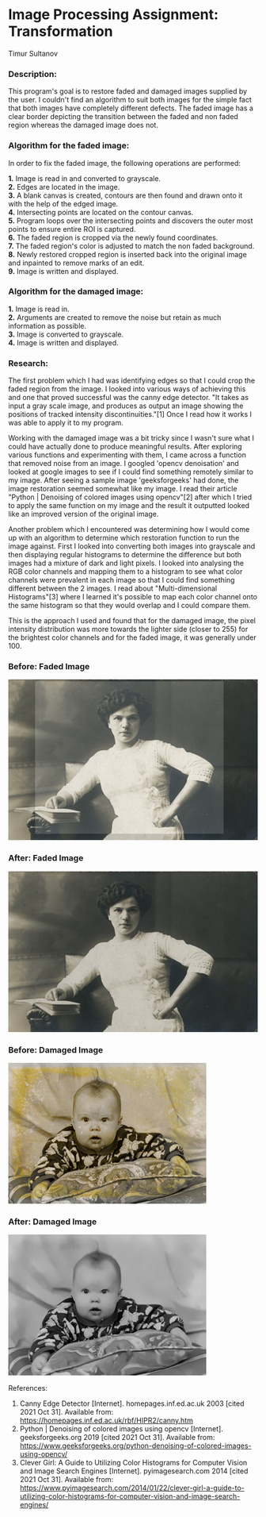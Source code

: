 # Image Processing Assignment: Transformation
Timur Sultanov

### Description:
This program's goal is to restore faded and damaged images supplied by the user. I couldn't find an algorithm to suit both images for the simple fact that both images have completely different defects. The faded image has a clear border depicting the transition between the faded and non faded region whereas the damaged image does not.

### Algorithm for the faded image:
In order to fix the faded image, the following operations are performed:

**1.** Image is read in and converted to grayscale.<br />
**2.** Edges are located in the image.<br />
**3.** A blank canvas is created, contours are then found and drawn onto it with the help of the edged image.<br />
**4.** Intersecting points are located on the contour canvas.<br />
**5.** Program loops over the intersecting points and discovers the outer most points to ensure entire ROI is captured.<br />
**6.** The faded region is cropped via the newly found coordinates.<br />
**7.** The faded region's color is adjusted to match the non faded background.<br />
**8.** Newly restored cropped region is inserted back into the original image and inpainted to remove marks of an edit.<br />
**9.** Image is written and displayed.

### Algorithm for the damaged image:

**1.** Image is read in.<br />
**2.** Arguments are created to remove the noise but retain as much information as possible.<br />
**3.** Image is converted to grayscale.<br />
**4.** Image is written and displayed.<br />

### Research:
The first problem which I had was identifying edges so that I could crop the faded region from the image. I looked into various ways of achieving this and one that proved successful was the canny edge detector. "It takes as input a gray scale image, and produces as output an image showing the positions of tracked intensity discontinuities."[1] Once I read how it works I was able to apply it to my program.

Working with the damaged image was a bit tricky since I wasn't sure what I could have actually done to produce meaningful results. After exploring various functions and experimenting with them, I came across a function that removed noise from an image. I googled 'opencv denoisation' and looked at google images to see if I could find something remotely similar to my image. After seeing a sample image 'geeksforgeeks' had done, the image restoration seemed somewhat like my image. I read their article "Python | Denoising of colored images using opencv"[2] after which I tried to apply the same function on my image and the result it outputted looked like an improved version of the original image.

Another problem which I encountered was determining how I would come up with an algorithm to determine which restoration function to run the image against. First I looked into converting both images into grayscale and then displaying regular histograms to determine the difference but both images had a mixture of dark and light pixels. I looked into analysing the RGB color channels and mapping them to a histogram to see what color channels were prevalent in each image so that I could find something different between the 2 images. I read about "Multi-dimensional Histograms"[3] where I learned it's possible to map each color channel onto the same histogram so that they would overlap and I could compare them.

This is the approach I used and found that for the damaged image, the pixel intensity distribution was more towards the lighter side (closer to 255) for the brightest color channels and for the faded image, it was generally under 100.<br />

### Before: Faded Image <br />
![Before: Faded Image](/Assets/Faded.jpg)

### After: Faded Image <br />
![Before: Faded Image](/Restored_Faded.jpg)

### Before: Damaged Image <br />
![Before: Damaged Image](/Assets/Damaged.jpg)

### After: Damaged Image <br />
![Before: Damaged Image](/Restored_Damaged.jpg)

References:

1. Canny Edge Detector [Internet]. homepages.inf.ed.ac.uk 2003 [cited 2021 Oct 31]. Available from: https://homepages.inf.ed.ac.uk/rbf/HIPR2/canny.htm<br />
2. Python | Denoising of colored images using opencv [Internet]. geeksforgeeks.org 2019 [cited 2021 Oct 31]. Available from: https://www.geeksforgeeks.org/python-denoising-of-colored-images-using-opencv/<br />
3. Clever Girl: A Guide to Utilizing Color Histograms for Computer Vision and Image Search Engines [Internet]. pyimagesearch.com 2014 [cited 2021 Oct 31]. Available from:<br /> https://www.pyimagesearch.com/2014/01/22/clever-girl-a-guide-to-utilizing-color-histograms-for-computer-vision-and-image-search-engines/<br />
